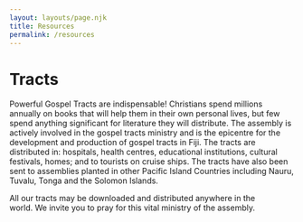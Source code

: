 ```yaml
---
layout: layouts/page.njk
title: Resources
permalink: /resources
---
```

# Tracts

Powerful Gospel Tracts are indispensable! Christians spend millions annually on books that will help them in their own personal lives, but few spend anything significant for literature they will distribute. The assembly is actively involved in the gospel tracts ministry and is the epicentre for the development and production of gospel tracts in Fiji. The tracts are distributed in: hospitals, health centres, educational institutions, cultural festivals, homes; and to tourists on cruise ships. The tracts have also been sent to assemblies planted in other Pacific Island Countries including Nauru, Tuvalu, Tonga and the Solomon Islands.

All our tracts may be downloaded and distributed anywhere in the world. We invite you to pray for this vital ministry of the assembly.